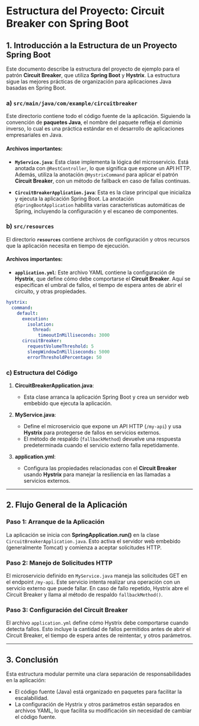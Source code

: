 
# Estructura del Proyecto: Circuit Breaker con Spring Boot

## 1. Introducción a la Estructura de un Proyecto Spring Boot

Este documento describe la estructura del proyecto de ejemplo para el patrón **Circuit Breaker**, que utiliza **Spring Boot** y **Hystrix**. La estructura sigue las mejores prácticas de organización para aplicaciones Java basadas en Spring Boot.

### a) **`src/main/java/com/example/circuitbreaker`**

Este directorio contiene todo el código fuente de la aplicación. Siguiendo la convención de **paquetes Java**, el nombre del paquete refleja el dominio inverso, lo cual es una práctica estándar en el desarrollo de aplicaciones empresariales en Java.

#### Archivos importantes:

- **`MyService.java`**:
  Esta clase implementa la lógica del microservicio. Está anotada con `@RestController`, lo que significa que expone un API HTTP. Además, utiliza la anotación `@HystrixCommand` para aplicar el patrón **Circuit Breaker**, con un método de fallback en caso de fallas continuas.

- **`CircuitBreakerApplication.java`**:
  Esta es la clase principal que inicializa y ejecuta la aplicación Spring Boot. La anotación `@SpringBootApplication` habilita varias características automáticas de Spring, incluyendo la configuración y el escaneo de componentes.

### b) **`src/resources`**

El directorio **`resources`** contiene archivos de configuración y otros recursos que la aplicación necesita en tiempo de ejecución.

#### Archivos importantes:

- **`application.yml`**:
  Este archivo YAML contiene la configuración de **Hystrix**, que define cómo debe comportarse el **Circuit Breaker**. Aquí se especifican el umbral de fallos, el tiempo de espera antes de abrir el circuito, y otras propiedades.

```yaml
hystrix:
  command:
    default:
      execution:
        isolation:
          thread:
            timeoutInMilliseconds: 3000
      circuitBreaker:
        requestVolumeThreshold: 5
        sleepWindowInMilliseconds: 5000
        errorThresholdPercentage: 50
```

### c) **Estructura del Código**

1. **CircuitBreakerApplication.java**:
   - Esta clase arranca la aplicación Spring Boot y crea un servidor web embebido que ejecuta la aplicación.

2. **MyService.java**:
   - Define el microservicio que expone un API HTTP (`/my-api`) y usa **Hystrix** para protegerse de fallos en servicios externos.
   - El método de respaldo (`fallbackMethod`) devuelve una respuesta predeterminada cuando el servicio externo falla repetidamente.

3. **application.yml**:
   - Configura las propiedades relacionadas con el **Circuit Breaker** usando **Hystrix** para manejar la resiliencia en las llamadas a servicios externos.

---

## 2. Flujo General de la Aplicación

### Paso 1: Arranque de la Aplicación
La aplicación se inicia con **SpringApplication.run()** en la clase `CircuitBreakerApplication.java`. Esto activa el servidor web embebido (generalmente Tomcat) y comienza a aceptar solicitudes HTTP.

### Paso 2: Manejo de Solicitudes HTTP
El microservicio definido en `MyService.java` maneja las solicitudes GET en el endpoint `/my-api`. Este servicio intenta realizar una operación con un servicio externo que puede fallar. En caso de fallo repetido, Hystrix abre el Circuit Breaker y llama al método de respaldo `fallbackMethod()`.

### Paso 3: Configuración del Circuit Breaker
El archivo `application.yml` define cómo Hystrix debe comportarse cuando detecta fallos. Esto incluye la cantidad de fallos permitidos antes de abrir el Circuit Breaker, el tiempo de espera antes de reintentar, y otros parámetros.

---

## 3. Conclusión

Esta estructura modular permite una clara separación de responsabilidades en la aplicación:
- El código fuente (Java) está organizado en paquetes para facilitar la escalabilidad.
- La configuración de Hystrix y otros parámetros están separados en archivos YAML, lo que facilita su modificación sin necesidad de cambiar el código fuente.
